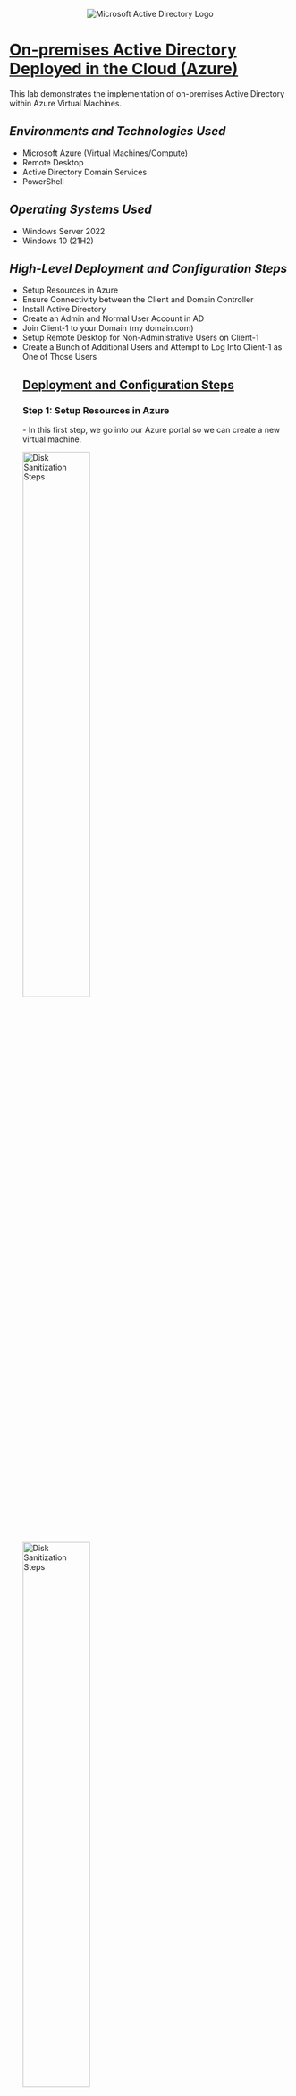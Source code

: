 <p align="center">
<img src="https://i.imgur.com/pU5A58S.png" alt="Microsoft Active Directory Logo"/>
</p>
<h1><u>On-premises Active Directory Deployed in the Cloud (Azure)</u></h1>
    <div>This lab demonstrates the implementation of on-premises Active Directory within Azure Virtual Machines.</div>
    <h2><em>Environments and Technologies Used</em></h2>
        <ul>
            <li>Microsoft Azure (Virtual Machines/Compute)</li>
            <li>Remote Desktop</li>
            <li>Active Directory Domain Services</li>
            <li>PowerShell</li>
        </ul>
    <h2><em>Operating Systems Used</em></h2>
        <ul>
            <li>Windows Server 2022</li>
            <li>Windows 10 (21H2)</li>
        </ul>
    <h2><em>High-Level Deployment and Configuration Steps</em></h2>
        <ul>
            <li>Setup Resources in Azure</li>
            <li>Ensure Connectivity between the Client and Domain Controller</li>
            <li>Install Active Directory</li>
            <li>Create an Admin and Normal User Account in AD</li>
            <li>Join Client-1 to your Domain (my domain.com)</li>
            <li>Setup Remote Desktop for Non-Administrative Users on Client-1</li>
            <li>Create a Bunch of Additional Users and Attempt to Log Into Client-1 as One of Those Users</li>
    <h2><u>Deployment and Configuration Steps</u></h2>
        <h3>Step 1: Setup Resources in Azure</h3>
            <p>- In this first step, we go into our Azure portal so we can create a new virtual machine.</p>
                <img src="https://i.imgur.com/q7GGaoS.png" height="50%" width="50%" 
                    alt="Disk Sanitization Steps"/>
                <img src="https://i.imgur.com/qGKcLpa.png" height="50%" width="50%" 
                    alt="Disk Sanitization Steps"/>
            <p>- We make sure to create a Domain Controller VM using Windows Server 2022 and named it "DC-1".</p>
             <img src="https://i.imgur.com/udM6ozR.png" height="50%" width="50%" 
                    alt="Disk Sanitization Steps"/>
            <p>- Once we  have created our Domain Controller, we go into it's NIC (Network Interface Card) and we make sure we go in to change it's Private IP address so that it is static, and not dynamic. We do this so we can be assured that the IP address will not change, so that our Client PCs can reliability stay connected it's network.</p>
                <img src="https://i.imgur.com/XOE3PAN.png" height="50%" width="50%"/>
            <p>- Next, we create our Client VM running Windows 10. This is what we are going to use to connect to the Domain Controller, and act as an user utilizing the Domain Controller's Services.
                <hr>- Here you can see our Client VM has been created.
            </p>
                <img src="https://i.imgur.com/riABdCo.png" height="50%" width="50%"/>
        <h3>Step 2: Ensure Connectivity Between the Client and Domain Controller</h3>    
                <p>- First, to do this, we'll log into Client-1 with Remote Desktop.</p>
                    <img src="https://i.imgur.com/MYT73js.png" height="20%" width="20%"/>
                    <div><img src="https://i.imgur.com/Nsd1lMf.png" height="50%" width="50%"/></div>
                <p>- Next, we'll open the command prompt and ping DC-1's private IP address with "ping -t 10.0.0.4", which result in a perpetual ping so we can monitor it. (10.0.0.4 is DC-1's private IP)</p>    
                    <img src="https://i.imgur.com/BP5qyZK.png" height="50%" width="50%"/>
                    <hr>
                    <img src="https://i.imgur.com/t5yaPoD.png" height="50%" width="50%"/>
                <p>- As you can see, we are getting a Request Time Out error, because ICMP4 is not enabled on the local windows firewall for DC-1 (The Domain Controller). </p>
                    <br>
                <p>- Our next step would be to log into DC-1 and enable ICMP4 in the local windows firewall settings. Since ping uses the ICMP4 protocol, that's what we will enable.</p>
                    <img src="https://i.imgur.com/1SXZFpJ.png" height="20%" width="20%"/>
                    <div><img src="https://i.imgur.com/TOpe3jp.png" height="50%" width="50%"/></div>
                    <img src="https://i.imgur.com/v0t162J.png" height="50%" width="50%"/>
                    <img src="https://i.imgur.com/EtKPxSK.png" height="50%" width="50%"/>
                <p>- We can now check back on Client-1, our Client VM, and see now that the pings are successfully echoing back.</p>
                    <img src="https://i.imgur.com/fJFJa6b.png" height="50%" width="50%"/>
        <h3>Step 3: Install Active Directory</h3>
            <p>- To do this, we go inside of Server Manager on DC-1 and click on "Add Roles and Features".</p>
                <img src="https://i.imgur.com/UEn5o58.png" height="50%" width="50%"/>
                <img src="https://i.imgur.com/lB23ih8.png" height="50%" width="50%"/>
                <img src="https://i.imgur.com/3eixrSx.png" height="50%" width="50%"/>
                <img src="https://i.imgur.com/DUXB1tb.png" height="50%" width="50%"/>
                <img src="https://i.imgur.com/mFb81mg.png" height="50%" width="50%"/>
            <hr>
            <p>- Our next step is to promote this server into a domain controller, then setting up a new forest as freeyourmind.com.</p>
                <img src="https://i.imgur.com/TO5vQv1.png" height="50%" width="50%"/>
                <img src="https://i.imgur.com/ZC3r4Zh.png" height="50%" width="50%"/>
                <img src="https://i.imgur.com/0gmTswf.png" height="50%" width="50%"/>
        <h3>Step 4: Create an Admin and Normal User Account in AD</h3>
            <p>- To achieve this, first we go to Active Directory Users and Computers under the Tools menu.</p>
                <img src="https://i.imgur.com/F1WaKhV.png" height="50%" width="50%"/>
            <hr>    
            <p>- Here you can see our domain that we created, freeyourmind.com.</p>
                <img src="https://i.imgur.com/IjFQ9h5.png" height="50%" width="50%"/>
            <p>- In here, we will create an Organizational Unit (OU) called "_EMPLOYEES" and "_ADMINS".</p>
                <img src="https://i.imgur.com/fF5IF6C.png" height="50%" width="50%"/>
                <img src="https://i.imgur.com/scr4094.png" height="50%" width="50%"/>
            <hr>    
            <p>- Next we'll create a new user as an Admin under the name "Trinity 3", with the username "trinity_admin".</p>
                <img src="https://i.imgur.com/kyzK2Br.png" height="50%" width="50%"/>
                <img src="https://i.imgur.com/Bf8X0W9.png" height="%0%" width="50%"/>
            <p>- Next we want to give the user "Trinity 3" admin rights. That is achieved by adding the user to the "Domain Admins" Security Group.</p>
                <img src="https://i.imgur.com/EE0kYGA.png" height="50%" width="50%"/>
                <img src="https://i.imgur.com/LsmPyn8.png" height="50%" width="50%"/>
                <img src="https://i.imgur.com/N4zVcSM.png" height="50%" width="50%"/>
            <p>- Now that's created, our next step is to log out, and for now we are using "Trinity 3" as our admin account.</p>
                <img src="https://i.imgur.com/vu4ippZ.png" height="50%" width="50%"/>
        <h3>Step 5: Join Client-1 to your domain (freeyourmind.com)</h3>
            <p>- First, we need to start back in the Azure Portal, and set Client-1's DNS settings to the Domain Controller's Private IP address.</p>
                <img src="https://i.imgur.com/KqNrj79.png" height="50%" width="50%"/>
            <p><em>- Since 10.0.0.4 is the Domain Controller's Private IP Address, he added that in the DNS configuration for Client-1 to make sure that it is pointing to the Domain Controller for it's resources.</em></p>
            <hr>
            <p>- Next, we'll restart Client-1 from the Azure Portal in order to flush the dns cache and assure the settings were configured.</p>
                <img src="https://i.imgur.com/3AK0sBn.png" height="50%" width="50%"/>
            <p>- After this, we'll login to Client-1 (Remote Desktop) as the original local admin (labuser) and join it to the domain. (After this computer will restart)</p>
                <img src="https://i.imgur.com/qqtk8bk.png" height="20%" width="20%"/>
            <br>
                <img src="https://i.imgur.com/XJRXe2x.png" height="20%" width="20%"/>
            <br>
                <img src="https://i.imgur.com/BozcxvI.png" height="50%" width="50%"/>
            <p>- As you can see, our DNS Servers are in Client-1 are pointing to the private IP address of our Domain Controller.</p>
                <img src="https://i.imgur.com/CEpYuQ0.png" height="50%" width="50%"/>
                <img src="https://i.imgur.com/F0hHXVq.png" height="50%" width="50%"/>
            <p>- Next step is to join it to the domain. (After this computer will restart)</p>
                <img src="https://i.imgur.com/uXxIN98.png" height="50%" width="50%"/>
                <img src="https://i.imgur.com/1BbsgXj.png" height="50%" width="50%"/>
                <img src="https://i.imgur.com/cXLLZoi.png" height="50%" width="50%"/>
                <img src="https://i.imgur.com/bZ25Slv.png" height="50%" width="50%"/>
            <p>- Next, we'll login to the Domain Controller (Remote Desktop) and verify Client-1 shows up in Active Directory Users and Computers (ADUC) inside the “Computers” container on the root of the domain.</p>
                <img src="https://i.imgur.com/vLvxttz.png" height="20%" width="20%"/>
            <br>
                <img src="https://i.imgur.com/uKgMTvz.png" height="20%" width="20%"/>
            <br>
                <img src="https://i.imgur.com/ocY9cDN.png" height="50%" widt="50%"/>
            <p>- Lastly, we'll create a new OU name "_CLIENTS" and drag Client-1 into there.</p>
                <img src="https://i.imgur.com/2aLy47q.png" height="50%" width="50%"/>
                <img src="https://i.imgur.com/rYBhGBV.png" height="50%" width="50%"/>
        <h3>Step 6: Setup Remote Desktop for Non-Administrative Users on Client-1</h3>
            <p>- First, we'll log back into Client-1 as freeyourmind.com\trinity_admin, and open System Properties.</p>
                <img src="https://i.imgur.com/pZL2aZT.png" height="20%" width="20%"/>
            <br>
                <img src="https://i.imgur.com/FD3Zmil.png" height="20%" width="20%"/>
            <br>    
                <img src="https://i.imgur.com/ZM8N95x.png" height="50%" width="50%"/>
            <p>- Click "Remote Desktop".</p>   
                <img src="https://i.imgur.com/Zn63TlE.png" height="50%" width="50%"/>
            <p>- Allow Domain Users access to Remote Desktop.</p>
                <img src="https://i.imgur.com/I2i2p8c.png" height="50%" width="50%"/>
            <p>- You can now log into Client-1 as a normal, non-administrative user now.</p>
        <h3>Step 7: Create a bunch of additional users and attempt to log into client-1 with one of the users.</h3>
            <p>- Firstly, to do this, we'll login to the Domain Controller, DC-1, as trinity_admin.</p>
                <img src="https://i.imgur.com/tMQTYTW.png" height="20%" width="20%"/>
            <br>
                <img src="https://i.imgur.com/xBo8CSS.png" height="20%" width="20%"/>
            <br>
            <p>- To continue, we will use PowerShell to implement a script that will create a bunch of users for us as if we were using a real user database.</p>
                <img src="https://i.imgur.com/AbU5nrc.png" height="50%" width="50%"/>
            <hr>
            <p><em>"This script was received from an outside source." Source: <a>https://github.com/joshmadakor1/AD_PS/blob/master/Generate-Names-Create-Users.ps1</a></em></p>
                <img src="https://i.imgur.com/ghDjg2Z.png" height="50%" width="50%"/>
            <p>- We'll run the script and observe all the accounts/users being created.</p>
                <img src="https://i.imgur.com/y5redmp.png" height="50%" width="50%"/>
                <img src="https://i.imgur.com/ACL9Tdw.png" height="50%" width="50%"/>
            <p>- When finished, open ADUC and observe the accounts in the appropriate OU.</p>
                <img src="https://i.imgur.com/Hji4FxP.png" height="50%" width="50%"/>
            <p>- Can now attempt to log into Client-1 with one of the random accounts (take note of the password in the script).</p>
                <img src="https://i.imgur.com/DAiP0GS.png" height="20%" width="20%"/>
            <br>
                <img src="https://i.imgur.com/3P2HOIz.png" height="20%" width="20%"/>
            <br>
                <img src="https://i.imgur.com/cmvfM1u.png" height="50%" width="50%"/>
                <img src="https://i.imgur.com/UTURCRR.png" height="50%" width="50%"/>
        <h2><strong><em> (Bonus) Demonstration of Changing a Users Password in Active Directory.</em></strong></h2>
                <img src="https://i.imgur.com/Dpozpmq.png" height="50%" width="50%"/>
                <img src="https://i.imgur.com/X4xhlvS.png" height="50%" width="50%"/>
                <img src="https://i.imgur.com/0c6XR86.png" height="50%" width="50%"/>
                <img src="https://i.imgur.com/MOaYNxd.png" height="50%" width="50%"/>  
                <img src="https://i.imgur.com/aGl4nzj.png" height="50%" width="50%"/>
